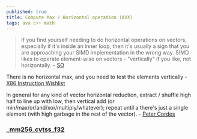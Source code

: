 ```yaml
---
published: true
title: Compute Max / Horizontal operation (AVX)
tags: avx c++ math
---
```

> If you find yourself needing to do horizontal operations on vectors, especially if it's inside an inner loop, then it's usually a sign that you are approaching your SIMD implementation in the wrong way. SIMD likes to operate element-wise on vectors - "vertically" if you like, not horizontally. - [SO](https://stackoverflow.com/a/9878321/51386)

There is no horizontal max, and you need to test the elements vertically - [X86 Instruction Wishlist](http://locklessinc.com/articles/instruction_wishlist/)

In general for any kind of vector horizontal reduction, extract / shuffle high half to line up with low, then vertical add (or min/max/or/and/xor/multiply/whatever); repeat until a there's just a single element (with high garbage in the rest of the vector). - [Peter Cordes](https://stackoverflow.com/questions/6996764/fastest-way-to-do-horizontal-sse-vector-sum-or-other-reduction)

### [_mm256_cvtss_f32](https://www.intel.com/content/www/us/en/develop/documentation/cpp-compiler-developer-guide-and-reference/top/compiler-reference/intrinsics/intrinsics-for-intel-advanced-vector-extensions/intrinsics-for-conversion-operations-2/mm256-cvtss-f32.html)
